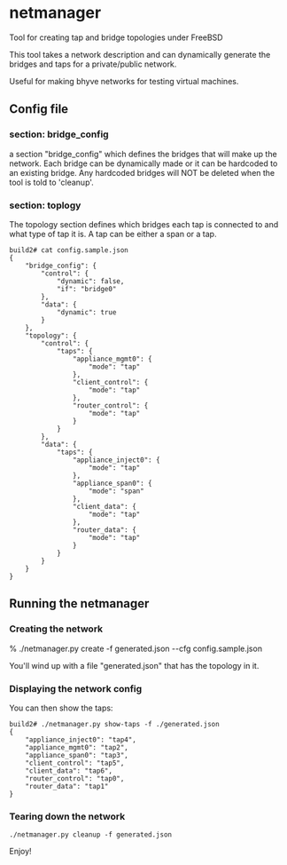 # netmanager
Tool for creating tap and bridge topologies under FreeBSD

This tool takes a network description and can dynamically generate the bridges and taps for a private/public network.

Useful for making bhyve networks for testing virtual machines.

## Config file

### section: bridge_config

a section "bridge_config" which defines the bridges that will make up the network.  Each bridge can be dynamically made or it can be hardcoded to an existing bridge.  Any hardcoded bridges will NOT be deleted when the tool is told to 'cleanup'.

### section: toplogy

The topology section defines which bridges each tap is connected to and what type of tap it is.  A tap can be either a span or a tap.  

```
build2# cat config.sample.json 
{
    "bridge_config": {
        "control": {
            "dynamic": false, 
            "if": "bridge0"
        }, 
        "data": {
            "dynamic": true
        }
    }, 
    "topology": {
        "control": {
            "taps": {
                "appliance_mgmt0": {
                    "mode": "tap"
                }, 
                "client_control": {
                    "mode": "tap"
                }, 
                "router_control": {
                    "mode": "tap"
                }
            }
        }, 
        "data": {
            "taps": {
                "appliance_inject0": {
                    "mode": "tap"
                }, 
                "appliance_span0": {
                    "mode": "span"
                }, 
                "client_data": {
                    "mode": "tap"
                }, 
                "router_data": {
                    "mode": "tap"
                }
            }
        }
    }
}

```

## Running the netmanager

### Creating the network

% ./netmanager.py create -f generated.json --cfg config.sample.json​

You'll wind up with a file "generated.json" that has the topology in it.

### Displaying the network config

You can then show the taps:

```
build2# ./netmanager.py show-taps -f ./generated.json
{
    "appliance_inject0": "tap4", 
    "appliance_mgmt0": "tap2", 
    "appliance_span0": "tap3", 
    "client_control": "tap5", 
    "client_data": "tap6", 
    "router_control": "tap0", 
    "router_data": "tap1"
}
```

### Tearing down the network

```./netmanager.py cleanup -f generated.json```

Enjoy!
